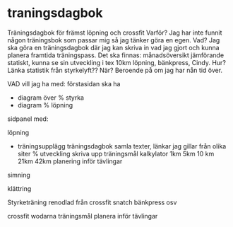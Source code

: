 # traningsdagbok
Träningsdagbok för främst löpning och crossfit
Varför?
Jag har inte funnit någon träningsbok som passar mig så jag tänker göra en egen.
Vad?
Jag ska göra en träningsdagbok där jag kan skriva in vad jag gjort och kunna planera framtida träningspass.
Det ska finnas:
månadsöversikt
jämförande statiskt, kunna se sin utveckling i tex 10km löpning, bänkpress, Cindy.
Hur?
Länka statistik från styrkelyft??
När?
Beroende på om jag har nån tid över.

VAD vill jag ha med:
förstasidan ska ha 
 - diagram över % styrka
 - diagram % löpning

sidpanel med:

löpning
 - träningsupplägg
 träningsdagbok
 samla texter, länkar jag gillar från olika siter
 % utveckling
 skriva upp träningsmål
 kalkylator 1km 5km 10 km 21km 42km 
 planering inför tävlingar
 
 simning
 
 klättring

 Styrketräning
 renodlad från crossfit
 snatch
 bänkpress 
 osv
 
 crossfit
wodarna
träningsmål
planera inför tävlingar
